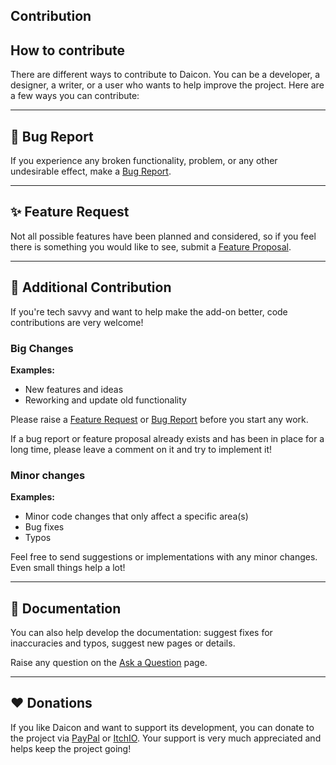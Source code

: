 ## Contribution

## How to contribute

There are different ways to contribute to Daicon. You can be a developer, a designer, a writer, or a user who wants to help improve the project. Here are a few ways you can contribute:

---
## 🐛 Bug Report

If you experience any broken functionality, problem, or any other undesirable effect, make a [Bug Report](https://github.com/arukurei/Daicon/issues/new/choose).

---
## ✨ Feature Request

Not all possible features have been planned and considered, so if you feel there is something you would like to see, submit a [Feature Proposal](https://github.com/arukurei/Daicon/issues/new/choose).

---
## 🧰 Additional Contribution

If you're tech savvy and want to help make the add-on better, code contributions are very welcome!

### Big Changes

**Examples:**

- New features and ideas
- Reworking and update old functionality

Please raise a [Feature Request](https://github.com/arukurei/Daicon/issues/new/choose) or [Bug Report](https://github.com/arukurei/Daicon/issues/new/choose) before you start any work.

If a bug report or feature proposal already exists and has been in place for a long time, please leave a comment on it and try to implement it!

### Minor changes

**Examples:**

- Minor code changes that only affect a specific area(s)
- Bug fixes
- Typos

Feel free to send suggestions or implementations with any minor changes. Even small things help a lot!

---
## 📃 Documentation

You can also help develop the documentation: suggest fixes for inaccuracies and typos, suggest new pages or details.

Raise any question on the [Ask a Question](https://github.com/arukurei/daicon-docs/issues/new/choose) page.

---
## ❤️ Donations

If you like Daicon and want to support its development, you can donate to the project via [PayPal](https://www.paypal.com/donate/?hosted_button_id=LF5SHGQDXK2PG) or [ItchIO](https://alkrei.itch.io/daicon). Your support is very much appreciated and helps keep the project going!